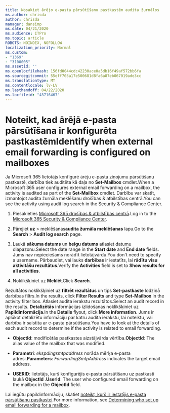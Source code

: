 ```yaml
---
title: Nosakiet ārējo e-pasta pārsūtīšanu pastkastēm audita žurnālos
ms.author: chrisda
author: chrisda
manager: dansimp
ms.date: 04/21/2020
ms.audience: ITPro
ms.topic: article
ROBOTS: NOINDEX, NOFOLLOW
localization_priority: Normal
ms.custom:
- "1369"
- "3100005"
ms.assetid: ''
ms.openlocfilehash: 156fd0044cdc42230ace0a5db16f49af572bb6fa
ms.sourcegitcommit: 55eff703a17e500681d8fa6a87eb067019ade3cc
ms.translationtype: MT
ms.contentlocale: lv-LV
ms.lasthandoff: 04/22/2020
ms.locfileid: "43716467"
---
```

# <a name="identify-when-external-email-forwarding-is-configured-on-mailboxes"></a><span data-ttu-id="87caf-102">Noteikt, kad ārējā e-pasta pārsūtīšana ir konfigurēta pastkastēm</span><span class="sxs-lookup"><span data-stu-id="87caf-102">Identify when external email forwarding is configured on mailboxes</span></span>

<span data-ttu-id="87caf-103">Ja Microsoft 365 lietotājs konfigurē ārēju e-pasta ziņojumu pārsūtīšanu pastkastē, darbība tiek auditēta kā daļa no **Set-Mailbox** cmdlet.</span><span class="sxs-lookup"><span data-stu-id="87caf-103">When a Microsoft 365 user configures external email forwarding on a mailbox, the activity is audited as part of the **Set-Mailbox** cmdlet.</span></span> <span data-ttu-id="87caf-104">Darbību var skatīt, izmantojot audita žurnāla meklēšanu drošības & atbilstības centrā.</span><span class="sxs-lookup"><span data-stu-id="87caf-104">You can see the activity using audit log search in the Security & Compliance Center.</span></span>

1. <span data-ttu-id="87caf-105">Piesakieties [Microsoft 365 drošības & atbilstības centrā](https://protection.office.com/).</span><span class="sxs-lookup"><span data-stu-id="87caf-105">Log in to the [Microsoft 365 Security & Compliance Center](https://protection.office.com/).</span></span>

2. <span data-ttu-id="87caf-106">Pārejiet **uz** > meklēšanas**audita žurnāla meklēšanas** lapu.</span><span class="sxs-lookup"><span data-stu-id="87caf-106">Go to the **Search** > **Audit log search** page.</span></span>

3. <span data-ttu-id="87caf-107">Laukā **sākuma datums** un **beigu datums** atlasiet datumu diapazonu.</span><span class="sxs-lookup"><span data-stu-id="87caf-107">Select the date range in the **Start date** and **End date** fields.</span></span> <span data-ttu-id="87caf-108">Jums nav nepieciešams norādīt lietotājvārdu.</span><span class="sxs-lookup"><span data-stu-id="87caf-108">You don't need to specify a username.</span></span> <span data-ttu-id="87caf-109">Pārbaudiet, vai lauks **darbības** ir iestatīts, lai **rādītu visu aktivitāšu rezultātus**.</span><span class="sxs-lookup"><span data-stu-id="87caf-109">Verify the **Activities** field is set to **Show results for all activities**.</span></span>

4. <span data-ttu-id="87caf-110">Noklikšķiniet uz **Meklēt**.</span><span class="sxs-lookup"><span data-stu-id="87caf-110">Click **Search**.</span></span>

<span data-ttu-id="87caf-111">Rezultātos noklikšķiniet uz **filtrēt rezultātus** un tips **Set-pastkaste** lodziņā darbības filtrs.</span><span class="sxs-lookup"><span data-stu-id="87caf-111">In the results, click **Filter Results** and type **Set-Mailbox** in the activity filter box.</span></span> <span data-ttu-id="87caf-112">Atlasiet audita ierakstu rezultātos.</span><span class="sxs-lookup"><span data-stu-id="87caf-112">Select an audit record in the results.</span></span> <span data-ttu-id="87caf-113">**Detalizētās** informācijas izlidošanas noklikšķiniet uz **Papildinformācija**.</span><span class="sxs-lookup"><span data-stu-id="87caf-113">In the **Details** flyout, click **More information**.</span></span> <span data-ttu-id="87caf-114">Jums ir aplūkot detalizētu informāciju par katru audita ierakstu, lai noteiktu, vai darbība ir saistīta ar e-pasta pārsūtīšanu.</span><span class="sxs-lookup"><span data-stu-id="87caf-114">You have to look at the details of each audit record to determine if the activity is related to email forwarding.</span></span>

- <span data-ttu-id="87caf-115">**ObjectId**: modificētās pastkastes aizstājvārda vērtība.</span><span class="sxs-lookup"><span data-stu-id="87caf-115">**ObjectId**: The alias value of the mailbox that was modified.</span></span>

- <span data-ttu-id="87caf-116">**Parametri**: _ekspdingsmtpaddress_ norāda mērķa e-pasta adresi.</span><span class="sxs-lookup"><span data-stu-id="87caf-116">**Parameters**: _ForwardingSmtpAddress_ indicates the target email address.</span></span>

- <span data-ttu-id="87caf-117">**USERID**: lietotājs, kurš konfigurējis e-pasta pārsūtīšanu uz pastkasti laukā **ObjectId** .</span><span class="sxs-lookup"><span data-stu-id="87caf-117">**UserId**: The user who configured email forwarding on the mailbox in the **ObjectId** field.</span></span>

<span data-ttu-id="87caf-118">Lai iegūtu papildinformāciju, skatiet [noteikt, kurš ir iestatījis e-pasta pārsūtīšanu pastkastei](https://docs.microsoft.com/office365/securitycompliance/auditing-troubleshooting-scenarios#determining-who-set-up-email-forwarding-for-a-mailbox).</span><span class="sxs-lookup"><span data-stu-id="87caf-118">For more information, see [Determining who set up email forwarding for a mailbox](https://docs.microsoft.com/office365/securitycompliance/auditing-troubleshooting-scenarios#determining-who-set-up-email-forwarding-for-a-mailbox).</span></span>
